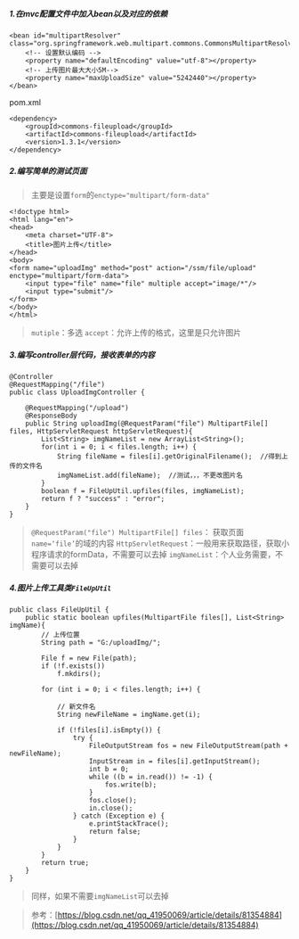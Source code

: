 ##### 1.在mvc配置文件中加入bean以及对应的依赖
```
<bean id="multipartResolver" class="org.springframework.web.multipart.commons.CommonsMultipartResolver">
    <!-- 设置默认编码 -->
    <property name="defaultEncoding" value="utf-8"></property>
    <!-- 上传图片最大大小5M-->
    <property name="maxUploadSize" value="5242440"></property>
</bean>
```
pom.xml
```
<dependency>
	<groupId>commons-fileupload</groupId>
	<artifactId>commons-fileupload</artifactId>
	<version>1.3.1</version>
</dependency>
```
##### 2.编写简单的测试页面
>  主要是设置`form`的`enctype="multipart/form-data"`
```
<!doctype html>
<html lang="en">
<head>
    <meta charset="UTF-8">
    <title>图片上传</title>
</head>
<body>
<form name="uploadImg" method="post" action="/ssm/file/upload" enctype="multipart/form-data">
    <input type="file" name="file" multiple accept="image/*"/>
    <input type="submit"/>
</form>
</body>
</html>
```
> `mutiple`：多选
> `accept`：允许上传的格式，这里是只允许图片
##### 3.编写controller层代码，接收表单的内容
```
@Controller
@RequestMapping("/file")
public class UploadImgController {
    
    @RequestMapping("/upload")
    @ResponseBody
    public String uploadImg(@RequestParam("file") MultipartFile[] files, HttpServletRequest httpServletRequest){
        List<String> imgNameList = new ArrayList<String>();
        for(int i = 0; i < files.length; i++) {
            String fileName = files[i].getOriginalFilename();  //得到上传的文件名
            imgNameList.add(fileName);  //测试，，，不更改图片名
        }
        boolean f = FileUpUtil.upfiles(files, imgNameList);
        return f ? "success" : "error";
    }
}
```
> `@RequestParam("file") MultipartFile[] files`： 获取页面`name=‘file’`的域的内容
> `HttpServletRequest`：一般用来获取路径，获取小程序请求的formData，不需要可以去掉
> `imgNameList`：个人业务需要，不需要可以去掉
##### 4.图片上传工具类`FileUpUtil`
```
public class FileUpUtil {
    public static boolean upfiles(MultipartFile files[], List<String> imgName){
        // 上传位置
        String path = "G:/uploadImg/";  

        File f = new File(path);
        if (!f.exists())
            f.mkdirs();

        for (int i = 0; i < files.length; i++) {

            // 新文件名
            String newFileName = imgName.get(i);

            if (!files[i].isEmpty()) {
                try {
                    FileOutputStream fos = new FileOutputStream(path + newFileName);
                    InputStream in = files[i].getInputStream();
                    int b = 0;
                    while ((b = in.read()) != -1) {
                        fos.write(b);
                    }
                    fos.close();
                    in.close();
                } catch (Exception e) {
                    e.printStackTrace();
                    return false;
                }
            }
        }
        return true;
    }
}
```
> 同样，如果不需要`imgNameList`可以去掉

> 参考：[https://blog.csdn.net/qq_41950069/article/details/81354884](https://blog.csdn.net/qq_41950069/article/details/81354884)
